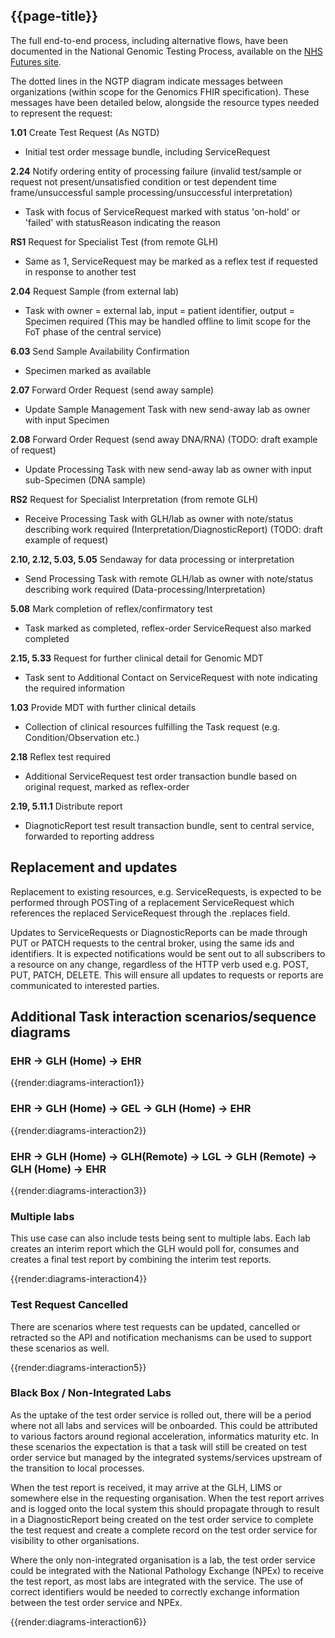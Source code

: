 ## {{page-title}}

The full end-to-end process, including alternative flows, have been documented in the National Genomic Testing Process, available on the [NHS Futures site](https://future.nhs.uk/connect.ti/NHSgenomics/view?objectId=157008581).

The dotted lines in the NGTP diagram indicate messages between organizations (within scope for the Genomics FHIR specification). These messages have been detailed below, alongside the resource types needed to represent the request:

**1.01** Create Test Request (As NGTD)
* Initial test order message bundle, including ServiceRequest

**2.24** Notify ordering entity of processing failure (invalid test/sample or request not present/unsatisfied condition or test dependent time frame/unsuccessful sample processing/unsuccessful interpretation)
* Task with focus of ServiceRequest marked with status 'on-hold' or 'failed' with statusReason indicating the reason

**RS1** Request for Specialist Test (from remote GLH)
* Same as 1, ServiceRequest may be marked as a reflex test if requested in response to another test

**2.04** Request Sample (from external lab)
* Task with owner = external lab, input = patient identifier, output = Specimen required (This may be handled offline to limit scope for the FoT phase of the central service)

**6.03** Send Sample Availability Confirmation
* Specimen marked as available

**2.07** Forward Order Request (send away sample)
* Update Sample Management Task with new send-away lab as owner with input Specimen

**2.08** Forward Order Request (send away DNA/RNA) (TODO: draft example of request)
* Update Processing Task with new send-away lab as owner with input sub-Specimen (DNA sample)

**RS2** Request for Specialist Interpretation (from remote GLH)
* Receive Processing Task with GLH/lab as owner with note/status describing work required (Interpretation/DiagnosticReport) (TODO: draft example of request)

**2.10, 2.12, 5.03, 5.05** Sendaway for data processing or interpretation
* Send Processing Task with remote GLH/lab as owner with note/status describing work required (Data-processing/Interpretation)

**5.08** Mark completion of reflex/confirmatory test
* Task marked as completed, reflex-order ServiceRequest also marked completed

**2.15, 5.33** Request for further clinical detail for Genomic MDT
* Task sent to Additional Contact on ServiceRequest with note indicating the required information

**1.03** Provide MDT with further clinical details
* Collection of clinical resources fulfilling the Task request (e.g. Condition/Observation etc.)

**2.18** Reflex test required
* Additional ServiceRequest test order transaction bundle based on original request, marked as reflex-order 

**2.19, 5.11.1** Distribute report
* DiagnoticReport test result transaction bundle, sent to central service, forwarded to reporting address

## Replacement and updates

Replacement to existing resources, e.g. ServiceRequests, is expected to be performed through POSTing of a replacement ServiceRequest which references the replaced ServiceRequest through the .replaces field. 

Updates to ServiceRequests or DiagnosticReports can be made through PUT or PATCH requests to the central broker, using the same ids and identifiers. It is expected notifications would be sent out to all subscribers to a resource on any change, regardless of the HTTP verb used e.g. POST, PUT, PATCH, DELETE. This will ensure all updates to requests or reports are communicated to interested parties.

## Additional Task interaction scenarios/sequence diagrams

### EHR → GLH (Home) → EHR

{{render:diagrams-interaction1}}

### EHR → GLH (Home) → GEL → GLH (Home) → EHR

{{render:diagrams-interaction2}}

### EHR → GLH (Home) → GLH(Remote) → LGL → GLH (Remote) → GLH (Home) → EHR

{{render:diagrams-interaction3}}

### Multiple labs
This use case can also include tests being sent to multiple labs. Each lab creates an interim report which the GLH would poll for, consumes and creates a final test report by combining the interim test reports.

{{render:diagrams-interaction4}}

### Test Request Cancelled
There are scenarios where test requests can be updated, cancelled or retracted so the API and notification mechanisms can be used to support these scenarios as well.

{{render:diagrams-interaction5}}

### Black Box / Non-Integrated Labs
As the uptake of the test order service is rolled out, there will be a period where not all labs and services will be onboarded. This could be attributed to various factors around regional acceleration, informatics maturity etc. In these scenarios the expectation is that a task will still be created on test order service but managed by the integrated systems/services upstream of the transition to local processes. 

When the test report is received, it may arrive at the GLH, LIMS or somewhere else in the requesting organisation. When the test report arrives and is logged onto the local system this should propagate through to result in a DiagnosticReport being created on the test order service to complete the test request and create a complete record on the test order service for visibility to other organisations.

Where the only non-integrated organisation is a lab, the test order service could be integrated with the National Pathology Exchange (NPEx) to receive the test report, as most labs are integrated with the service. The use of correct identifiers would be needed to correctly exchange information between the test order service and NPEx.

{{render:diagrams-interaction6}}